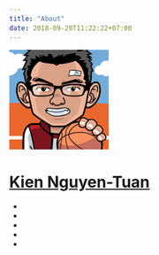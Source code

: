 ```yaml
---
title: "About"
date: 2018-09-20T11:22:22+07:00
---
```


<div class="home">
  <div class="post-meta">
    <div class="author-container">
      <a href="./authors/kiennt/">
        <img src="./authors/kiennt/avatar.png" alt="avatar.png">
        <h1>Kien Nguyen-Tuan</h1>
      </a>
      <ul>
        <li>
          <a href="https://twitter.com/kiennt26">
            <i class="fa fa-twitter"></i>
          </a>
        </li>
        <li>
          <a href="https://github.com/ntk148v">
            <i class="fa fa-github"></i>
          </a>
        </li>
        <li>
          <a href="https://facebook.com/kiennt2609">
            <i class="fa fa-facebook"></i>
          </a>
        </li>
        <li>
          <a href="mailto: kiennt2609@gmail.com">
            <i class="fa fa-envelope"></i>
          </a>
        </li>
        <li>
          <a href="https://ntk148v.github.io/blog/">
            <i class="fa fa-globe"></i>
          </a>
        </li>
      </ul>
    </div>
  </div>
</div>
